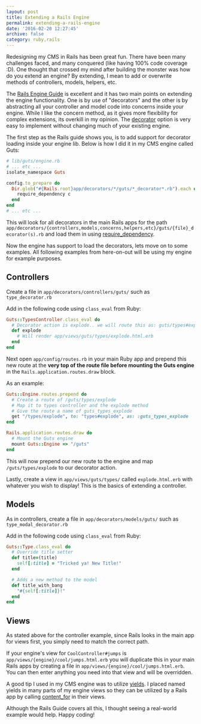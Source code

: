 ```yaml
---
layout: post
title: Extending a Rails Engine
permalink: extending-a-rails-engine
date: '2016-02-20 12:27:45'
archive: false
category: ruby,rails
---
```


Redesigning my CMS in Rails has been great fun. There have been many challenges faced, and many conquered (like having 100% code coverage :D). One thought that crossed my mind after building the monster was how do you extend an engine? By extending, I mean to add or overwrite methods of controllers, models, helpers, etc.

The [Rails Engine Guide](http://edgeguides.rubyonrails.org/engines.html#improving-engine-functionality) is excellent and it has two main points on extending the engine functionality. One is by use of "decorators" and the other is by abstracting all your controller and model code into concerns inside your engine. While I like the concern method, as it gives more flexibility for complex extensions, its overkill in my opinion. The [decorator](http://edgeguides.rubyonrails.org/engines.html#overriding-models-and-controllers) option is very easy to implement without changing much of your existing engine.

The first step as the Rails guide shows you, is to add support for decorator loading inside your engine lib. Below is how I did it in my CMS engine called Guts:

``` ruby
# lib/guts/engine.rb
# ... etc ...
isolate_namespace Guts

config.to_prepare do
  Dir.glob("#{Rails.root}app/decorators/*/guts/*_decorator*.rb").each do |c|
    require_dependency c
  end
end
# ... etc ...
```

This will look for all decorators in the main Rails apps for the path `app/decorators/{controllers,models,concerns,helpers,etc}/guts/{file}_decorator(s).rb` and load them in using [require_dependency](http://apidock.com/rails/ActiveSupport/Dependencies/Loadable/require_dependency).

Now the engine has support to load the decorators, lets move on to some examples. All following examples from here-on-out will be using my engine for example purposes.

## Controllers

Create a file in `app/decorators/controllers/guts/` such as `type_decorator.rb`

Add in the following code using `class_eval` from Ruby:

``` ruby
Guts::TypesController.class_eval do
  # Decorator action is explode.. we will route this as: guts/types#explode
  def explode
    # Will render app/views/guts/types/explode.html.erb
  end
end
```

Next open `app/config/routes.rb` in your main Ruby app and prepend this new route at the **very top of the route file before mounting the Guts engine** in the `Rails.application.routes.draw` block.

As an example:

``` ruby
Guts::Engine.routes.prepend do
  # Create a route of /guts/types/explode
  # Map it to types controller and the explode method
  # Give the route a name of guts_types_explode
  get "/types/explode", to: "types#explode", as: :guts_types_explode
end

Rails.application.routes.draw do
  # Mount the Guts engine
  mount Guts::Engine => "/guts"
end
```

This will now prepend our new route to the engine and map `/guts/types/explode` to our decorator action.

Lastly, create a view in `app/views/guts/types/` called `explode.html.erb` with whatever you wish to display! This is the basics of extending a controller.

## Models

As in controllers, create a file in `app/decorators/models/guts/` such as `type_modal_decorator.rb`

Add in the following code using `class_eval` from Ruby:

``` ruby
Guts::Type.class_eval do
  # Override title setter
  def title=(title)
    self[:title] = "Tricked ya! New Title!"
  end

  # Adds a new method to the model
  def title_with_bang
    "#{self[:title]}!"
  end
end
```

## Views

As stated above for the controller example, since Rails looks in the main app for views first, you simply need to match the correct path.

If your engine's view for `CoolController#jumps` is `app/views/{engine}/cool/jumps.html.erb` you will duplicate this in your main Rails apps by creating a file in `app/views/{engine}/cool/jumps.html.erb`. You can then enter anything you need into that view and will be overridden.

A good tip I used in my CMS engine was to utilize [yields](http://guides.rubyonrails.org/layouts_and_rendering.html#understanding-yield). I placed named yields in many parts of my engine views so they can be utilized by a Rails app by calling [content_for](http://guides.rubyonrails.org/layouts_and_rendering.html#using-the-content-for-method) in their views.

Although the Rails Guide covers all this, I thought seeing a real-world example would help. Happy coding!
